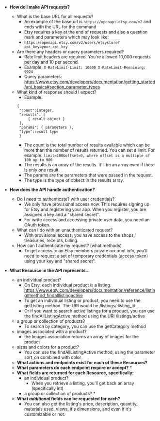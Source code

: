 * **How do I make API requests?**
  * What is the base URL for all requests?
    * An example of the base url is ```https://openapi.etsy.com/v2``` and ends with the URL for the command
    * Etsy requires a key at the end of requests and also a question mark and parameters which may look like:
    * ```https://openapi.etsy.com/v2/users/etsystore?api_key=your_api_key```
  * Are there any headers or query parameters required?
    * Rate limit headers are required. You're allowed 10,000 requests per day and 10 per second.
    * Example: ```X-RateLimit-Limit: 10000
X-RateLimit-Remaining: 9924```
    * Query parameters: https://www.etsy.com/developers/documentation/getting_started/api_basics#section_parameter_types
  * What kind of response should I expect?
    * Example: 
    ```
    {
     "count":integer,
     "results": [
         { result object }
     ],
     "params": { parameters },
     "type":result type
     }
     ```
     * The count is the total number of results available which can be more than the number of results returned.  You can set a limit. For example: ```limit=100&offset=0, where offset is a multiple of 100 up to 900``` 
     * The results is an array of the results.  It'll be an array even if there is only one result.
     * The params are the parameters that were passed in the request.
     * The type is the type of obkect in the results array.

* **How does the API handle authentication?**
  * Do I _need_ to authenticate? with user credentials? 
    * We only have provisional access now. This requires signing up for Etsy and registering your app.  When you register, you are assigned a key and a "shared secret".
    * For write access and accessing private user data, you need an OAuth token.
  * What can I do with an unauthenticated request?
    *  With provisional access, you have access to the shops, treasuries, receipts, billing.
  * How can I authenticate my request? (what methods)
    * To get access to an Etsy members private account info, you'll need to request a set of temporary credentials (access token) using your key and "shared secret".  
  
* **What Resource in the API represents...**
     * an individual product? 
       * On Etsy, each individual product is a listing.  https://www.etsy.com/developers/documentation/reference/listing#method_findalllistingactive  
       * To get an individual listing or product, you need to use the getListing method. The URI would be /listings/:listing_id
       * Or if you want to search active listings for a product, you can use the findAllListingActive method using the URI /listings/active
     * a group or collection of products?
       * To search by category, you can use the getCategory method
     * images associated with a product?
       * the Images association returns an array of images for the product
     * sizes and colors for a product?
       * You can use the findAllListingActive method, using the parameter sort_on combined with color
   * **What actions and endpoints exist for each of these Resources?**
   * **What parameters do each endpoint require or accept?**
     * 
   * **What fields are returned for each Resource, specifically:**
     * an individual product?
       *  When you retrieve a listing, you'll get back an array (specifically int)
     * a group or collection of products?
       * 
   * **What _additional_ fields can be requested for each?**
     * You can also get the listing's price, description, quantity, materials used, views, it's dimensions, and even if it's customizable or not.

